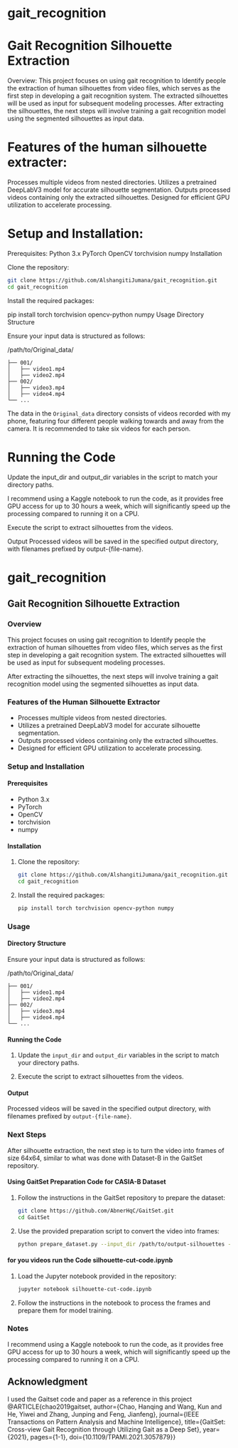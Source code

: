 # gait_recognition
# Gait Recognition Silhouette Extraction
Overview:
This project focuses on using gait recognition to Identify people the extraction of human silhouettes from video files, which serves as the first step in developing a gait recognition system. The extracted silhouettes will be used as input for subsequent modeling processes.
After extracting the silhouettes, the next steps will involve training a gait recognition model using the segmented silhouettes as input data.

# Features of the human silhouette extracter:

Processes multiple videos from nested directories.
Utilizes a pretrained DeepLabV3 model for accurate silhouette segmentation.
Outputs processed videos containing only the extracted silhouettes.
Designed for efficient GPU utilization to accelerate processing.

# Setup and Installation:
Prerequisites:
Python 3.x
PyTorch
OpenCV
torchvision
numpy
Installation

Clone the repository:
```sh
git clone https://github.com/AlshangitiJumana/gait_recognition.git
cd gait_recognition
```
Install the required packages:

pip install torch torchvision opencv-python numpy
Usage
Directory Structure

Ensure your input data is structured as follows:

/path/to/Original_data/

    ├── 001/
    │   ├── video1.mp4
    │   ├── video2.mp4
    ├── 002/
    │   ├── video3.mp4
    │   ├── video4.mp4
    └── ...
The data in the `Original_data` directory consists of videos recorded with my phone, featuring four different people walking towards and away from the camera.
It is recommended to take six videos for each person.
# Running the Code

Update the input_dir and output_dir variables in the script to match your directory paths. 

I recommend using a Kaggle notebook to run the code, as it provides free GPU access for up to 30 hours a week, which will significantly speed up the processing compared to running it on a CPU.

Execute the script to extract silhouettes from the videos.

Output
Processed videos will be saved in the specified output directory, with filenames prefixed by output-{file-name}.

# gait_recognition

## Gait Recognition Silhouette Extraction

### Overview
This project focuses on using gait recognition to Identify people the extraction of human silhouettes from video files, which serves as the first step in developing a gait recognition system. The extracted silhouettes will be used as input for subsequent modeling processes.

After extracting the silhouettes, the next steps will involve training a gait recognition model using the segmented silhouettes as input data.

### Features of the Human Silhouette Extractor
- Processes multiple videos from nested directories.
- Utilizes a pretrained DeepLabV3 model for accurate silhouette segmentation.
- Outputs processed videos containing only the extracted silhouettes.
- Designed for efficient GPU utilization to accelerate processing.

### Setup and Installation
#### Prerequisites
- Python 3.x
- PyTorch
- OpenCV
- torchvision
- numpy

#### Installation
1. Clone the repository:
    ```sh
    git clone https://github.com/AlshangitiJumana/gait_recognition.git
    cd gait_recognition
    ```

2. Install the required packages:
    ```sh
    pip install torch torchvision opencv-python numpy
    ```

### Usage
#### Directory Structure
Ensure your input data is structured as follows:

/path/to/Original_data/

    ├── 001/
    │   ├── video1.mp4
    │   ├── video2.mp4
    ├── 002/
    │   ├── video3.mp4
    │   ├── video4.mp4
    └── ...


#### Running the Code
1. Update the `input_dir` and `output_dir` variables in the script to match your directory paths.

2. Execute the script to extract silhouettes from the videos.

#### Output
Processed videos will be saved in the specified output directory, with filenames prefixed by `output-{file-name}`.

### Next Steps
After silhouette extraction, the next step is to turn the video into frames of size 64x64,
similar to what was done with Dataset-B in the GaitSet repository.

#### Using GaitSet Preparation Code for CASIA-B Dataset

1. Follow the instructions in the GaitSet repository to prepare the dataset:
    ```sh
    git clone https://github.com/AbnerHqC/GaitSet.git
    cd GaitSet
    ```

2. Use the provided preparation script to convert the video into frames:
    ```sh
    python prepare_dataset.py --input_dir /path/to/output-silhouettes --output_dir /path/to/frames --frame_size 64
    ```

#### for you videos run the Code silhouette-cut-code.ipynb
1. Load the Jupyter notebook provided in the repository:
    ```sh
    jupyter notebook silhouette-cut-code.ipynb
    ```

2. Follow the instructions in the notebook to process the frames and prepare them for model training.

### Notes
I recommend using a Kaggle notebook to run the code, as it provides free GPU access for up to 30 hours a week, which will significantly speed up the processing compared to running it on a CPU.

## Acknowledgment 
I used the Gaitset code and paper as a reference in this project
@ARTICLE{chao2019gaitset,
  author={Chao, Hanqing and Wang, Kun and He, Yiwei and Zhang, Junping and Feng, Jianfeng},
  journal={IEEE Transactions on Pattern Analysis and Machine Intelligence}, 
  title={GaitSet: Cross-view Gait Recognition through Utilizing Gait as a Deep Set}, 
  year={2021},
  pages={1-1},
  doi={10.1109/TPAMI.2021.3057879}}
